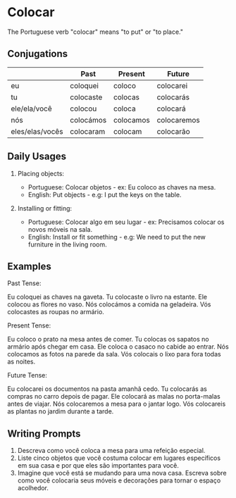 # Colocar

The Portuguese verb "colocar" means "to put" or "to place."

## Conjugations

|                 | Past      | Present   | Future      |
| --------------- | --------- | --------- | ----------- |
| eu              | coloquei  | coloco    | colocarei   |
| tu              | colocaste | colocas   | colocarás   |
| ele/ela/você    | colocou   | coloca    | colocará    |
| nós             | colocámos | colocamos | colocaremos |
| eles/elas/vocês | colocaram | colocam   | colocarão   |

## Daily Usages

1. Placing objects:

   - Portuguese: Colocar objetos - ex: Eu coloco as chaves na mesa.
   - English: Put objects - e.g: I put the keys on the table.

2. Installing or fitting:

   - Portuguese: Colocar algo em seu lugar - ex: Precisamos colocar os novos móveis na sala.
   - English: Install or fit something - e.g: We need to put the new furniture in the living room.

## Examples

Past Tense:

Eu coloquei as chaves na gaveta.
Tu colocaste o livro na estante.
Ele colocou as flores no vaso.
Nós colocámos a comida na geladeira.
Vós colocastes as roupas no armário.

Present Tense:

Eu coloco o prato na mesa antes de comer.
Tu colocas os sapatos no armário após chegar em casa.
Ele coloca o casaco no cabide ao entrar.
Nós colocamos as fotos na parede da sala.
Vós colocais o lixo para fora todas as noites.

Future Tense:

Eu colocarei os documentos na pasta amanhã cedo.
Tu colocarás as compras no carro depois de pagar.
Ele colocará as malas no porta-malas antes de viajar.
Nós colocaremos a mesa para o jantar logo.
Vós colocareis as plantas no jardim durante a tarde.

## Writing Prompts

1. Descreva como você coloca a mesa para uma refeição especial.
2. Liste cinco objetos que você costuma colocar em lugares específicos em sua casa e por que eles são importantes para você.
3. Imagine que você está se mudando para uma nova casa. Escreva sobre como você colocaria seus móveis e decorações para tornar o espaço acolhedor.
